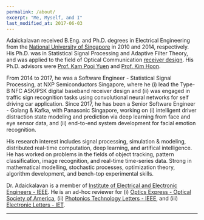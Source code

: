 ```yaml
---
permalink: /about/
excerpt: "Me, Myself, and I"
last_modified_at: 2017-06-03
---
```


Adaickalavan received B.Eng. and Ph.D. degrees in Electrical Engineering from the [National University of Singapore](http://www.nus.edu.sg/) in 2010 and 2014, respectively. His Ph.D. was in Statistical Signal Processing and Adaptive Filter Theory, and was applied to the field of Optical Communication <a href="/portfolio/cwdaml_and_adaptivecwda/">receiver design</a>. His Ph.D. advisors were [Prof. Kam Pooi Yuen](https://www.ece.nus.edu.sg/stfpage/elekampy/) and [Prof. Kim Hoon](https://sites.google.com/site/hoonkimlabs/people).

From 2014 to 2017, he was a Software Engineer - Statistical Signal Processing, at NXP Semiconductors Singapore, where he (i) lead the Type-B NFC ASK/PSK digital baseband receiver design and (ii) was engaged in traffic sign recognition tasks using convolutional neural networks for self driving car application. Since 2017, he has been a Senior Software Engineer - Golang & Kafka, with Panasonic Singapore, working on (i) intelligent driver distraction state modeling and prediction via deep learning from face and eye sensor data, and (ii) end-to-end system development for facial emotion recognition. 

His research interest includes signal processing, simulation & modeling, distributed real-time computation, deep learning, and artifical intelligence. He has worked on problems in the fields of object tracking, pattern classification, image recognition, and real-time time-series data. Strong in mathematical modelling, stochastic processes, optimization theory, algorithm development, and bench-top experimental skills. 

Dr. Adaickalavan is a member of [Institute of Electrical and Electronic Engineers - IEEE](https://www.ieee.org/index.html). He is an ad-hoc reviewer for (i) [Optics Express - Optical Society of America](http://www.osa.org/en-us/home/), (ii) [Photonics Technology Letters - IEEE](http://ieeexplore.ieee.org/xpl/RecentIssue.jsp?punumber=68), and (iii) [Electronic Letters - IET](http://digital-library.theiet.org/content/journals/el).

---
